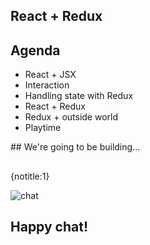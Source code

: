 ## React + Redux

## Agenda

- React + JSX
- Interaction
- Handling state with Redux
- React + Redux
- Redux + outside world
- Playtime


## We're going to be building...

##    
{notitle:1}

![chat](./img/chat.png)

## Happy chat!


